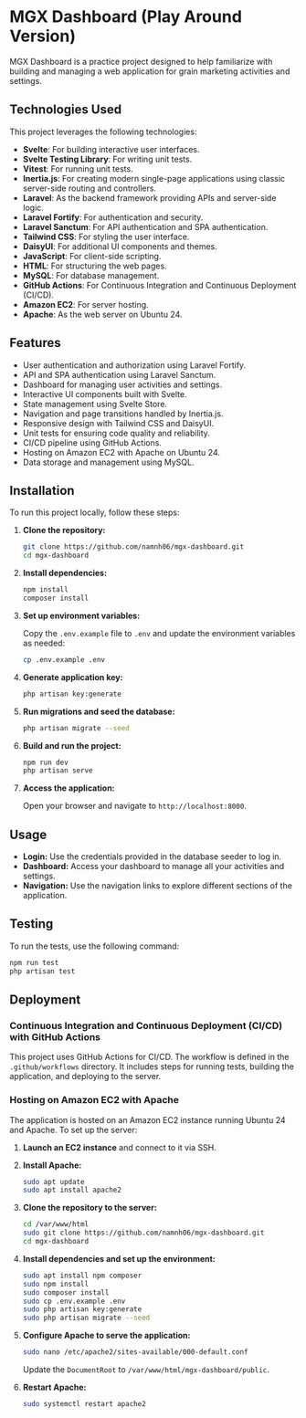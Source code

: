 # MGX Dashboard (Play Around Version)

MGX Dashboard is a practice project designed to help familiarize with building and managing a web application for grain marketing activities and settings.

## Technologies Used

This project leverages the following technologies:

- **Svelte**: For building interactive user interfaces.
- **Svelte Testing Library**: For writing unit tests.
- **Vitest**: For running unit tests.
- **Inertia.js**: For creating modern single-page applications using classic server-side routing and controllers.
- **Laravel**: As the backend framework providing APIs and server-side logic.
- **Laravel Fortify**: For authentication and security.
- **Laravel Sanctum**: For API authentication and SPA authentication.
- **Tailwind CSS**: For styling the user interface.
- **DaisyUI**: For additional UI components and themes.
- **JavaScript**: For client-side scripting.
- **HTML**: For structuring the web pages.
- **MySQL**: For database management.
- **GitHub Actions**: For Continuous Integration and Continuous Deployment (CI/CD).
- **Amazon EC2**: For server hosting.
- **Apache**: As the web server on Ubuntu 24.

## Features

- User authentication and authorization using Laravel Fortify.
- API and SPA authentication using Laravel Sanctum.
- Dashboard for managing user activities and settings.
- Interactive UI components built with Svelte.
- State management using Svelte Store.
- Navigation and page transitions handled by Inertia.js.
- Responsive design with Tailwind CSS and DaisyUI.
- Unit tests for ensuring code quality and reliability.
- CI/CD pipeline using GitHub Actions.
- Hosting on Amazon EC2 with Apache on Ubuntu 24.
- Data storage and management using MySQL.

## Installation

To run this project locally, follow these steps:

1. **Clone the repository:**

    ```sh
    git clone https://github.com/namnh06/mgx-dashboard.git
    cd mgx-dashboard
    ```

2. **Install dependencies:**

    ```sh
    npm install
    composer install
    ```

3. **Set up environment variables:**

   Copy the `.env.example` file to `.env` and update the environment variables as needed:

    ```sh
    cp .env.example .env
    ```

4. **Generate application key:**

    ```sh
    php artisan key:generate
    ```

5. **Run migrations and seed the database:**

    ```sh
    php artisan migrate --seed
    ```

6. **Build and run the project:**

    ```sh
    npm run dev
    php artisan serve
    ```

7. **Access the application:**

   Open your browser and navigate to `http://localhost:8000`.

## Usage

- **Login:** Use the credentials provided in the database seeder to log in.
- **Dashboard:** Access your dashboard to manage all your activities and settings.
- **Navigation:** Use the navigation links to explore different sections of the application.

## Testing

To run the tests, use the following command:

```sh
npm run test
php artisan test
```

## Deployment

### Continuous Integration and Continuous Deployment (CI/CD) with GitHub Actions

This project uses GitHub Actions for CI/CD. The workflow is defined in the `.github/workflows` directory. It includes steps for running tests, building the application, and deploying to the server.

### Hosting on Amazon EC2 with Apache

The application is hosted on an Amazon EC2 instance running Ubuntu 24 and Apache. To set up the server:

1. **Launch an EC2 instance** and connect to it via SSH.
2. **Install Apache:**

    ```sh
    sudo apt update
    sudo apt install apache2
    ```

3. **Clone the repository to the server:**

    ```sh
    cd /var/www/html
    sudo git clone https://github.com/namnh06/mgx-dashboard.git
    cd mgx-dashboard
    ```

4. **Install dependencies and set up the environment:**

    ```sh
    sudo apt install npm composer
    sudo npm install
    sudo composer install
    sudo cp .env.example .env
    sudo php artisan key:generate
    sudo php artisan migrate --seed
    ```

5. **Configure Apache to serve the application:**

    ```sh
    sudo nano /etc/apache2/sites-available/000-default.conf
    ```

   Update the `DocumentRoot` to `/var/www/html/mgx-dashboard/public`.

6. **Restart Apache:**

    ```sh
    sudo systemctl restart apache2
    ```
